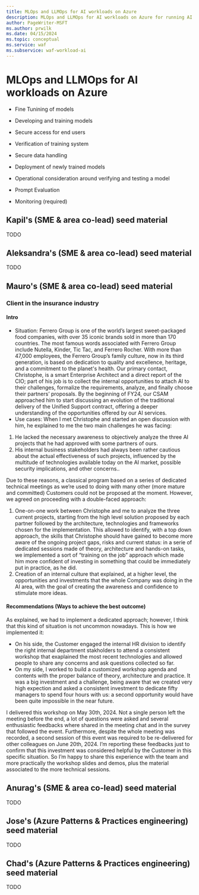 ```yaml
---
title: MLOps and LLMOps for AI workloads on Azure
description: MLOps and LLMOps for AI workloads on Azure for running AI workloads.
author: PageWriter-MSFT
ms.author: prwilk
ms.date: 04/15/2024
ms.topic: conceptual
ms.service: waf
ms.subservice: waf-workload-ai
---
```


# MLOps and LLMOps for AI workloads on Azure

- Fine Tunining of models
- Developing and training models
- Secure access for end users
- Verification of training system

- Secure data handling
- Deployment of newly trained models

- Operational consideration around verifying and testing a model
- Prompt Evaluation
- Monitoring (required)

## Kapil's (SME & area co-lead) seed material

TODO

## Aleksandra's (SME & area co-lead) seed material

TODO

## Mauro's (SME & area co-lead) seed material

### Client in the insurance industry
#### Intro
-	Situation:
Ferrero Group is one of the world’s largest sweet-packaged food companies, with over 35 iconic brands sold in more than 170 countries. The most famous words associated with Ferrero Group include Nutella, Kinder, Tic Tac, and Ferrero Rocher. With more than 47,000 employees, the Ferrero Group’s family culture, now in its third generation, is based on dedication to quality and excellence, heritage, and a commitment to the planet's health.
Our primary contact, Christophe, is a smart Enterprise Architect and a direct report of the CIO; part of his job is to collect the internal opportunities to attach AI to their challenges, formalize the requirements, analyze, and finally choose their partners’ proposals.
By the beginning of FY24, our CSAM approached him to start discussing an evolution of the traditional delivery of the Unified Support contract, offering a deeper understanding of the opportunities offered by our AI services.
-	Use cases:
When I met Christophe and started an open discussion with him, he explained to me the two main challenges he was facing:
1.	He lacked the necessary awareness to objectively analyze the three AI projects that he had approved with some partners of ours.
2.	His internal business stakeholders had always been rather cautious about the actual effectiveness of such projects, influenced by the multitude of technologies available today on the AI market, possible security implications, and other concerns..

Due to these reasons, a classical program based on a series of dedicated technical meetings as we’re used to doing with many other (more mature and committed) Customers could not be proposed at the moment. However, we agreed on proceeding with a double-faced approach:
1.	One-on-one work between Christophe and me to analyze the three current projects, starting from the high level solution proposed by each partner followed by the architecture, technologies and frameworks chosen for the implementation. This allowed to identify, with a top down approach, the skills that Christophe should have gained to become more aware of the ongoing project gaps, risks and current status: in a serie of dedicated sessions made of theory, architecture and hands-on tasks, we implemented a sort of “training on the job” approach which made him more confident of investing in something that could be immediately put in practice, as he did.
2.	Creation of an internal culture that explained, at a higher level, the opportunities and investments that the whole Company was doing in the AI area, with the goal of creating the awareness and confidence to stimulate more ideas. 

#### Recommendations (Ways to achieve the best outcome)
As explained, we had to implement a dedicated approach; however, I think that this kind of situation is not uncommon nowadays. This is how we implemented it:
-	On his side, the Customer engaged the internal HR division to identify the right internal department stakholders to attend a consistent workshop that exaplained the most recent technologies and allowed people to share any concerns and ask questions collected so far. 
-	On my side, I worked to build a customized workshop agenda and contents with the proper balance of theory, architecture and practice. It was a big investment and a challenge, being aware that we created very high expection and asked a consistent investment to dedicate fifty managers to spend four hours with us: a second opportunity would have been quite impossible in the near future.

I delivered this workshop on May 30th, 2024. Not a single person left the meeting before the end, a lot of questions were asked and several enthusiastic feedbacks where shared in the meeting chat and in the survey that followed the event. Furthermore, despite the whole meeting was recorded, a second session of this event was required to be re-delivered for other colleagues on June 20th, 2024. I’m reporting these feedbacks just to confirm that this investment was considered helpful by the Customer in this specific situation. So I’m happy to share this experience with the team and more practically the workshop slides and demos, plus the material associated to the more technical sessions.


## Anurag's (SME & area co-lead) seed material

TODO

## Jose's (Azure Patterns & Practices engineering) seed material

TODO

## Chad's (Azure Patterns & Practices engineering) seed material

TODO
